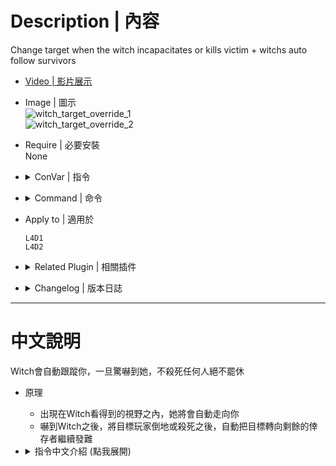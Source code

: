 # Description | 內容
Change target when the witch incapacitates or kills victim + witchs auto follow survivors

* [Video | 影片展示](https://youtu.be/SapXAIOsNJI)

* Image | 圖示
    <br/>![witch_target_override_1](image/witch_target_override_1.gif)
    <br/>![witch_target_override_2](image/witch_target_override_2.gif)

* Require | 必要安裝
<br/>None

* <details><summary>ConVar | 指令</summary>

    * cfg/sourcemod/witch_target_override.cfg
        ```php
        // 1=Plugin On. 0=Plugin Off
        witch_target_override_on "1"

        // If 1, allow witch to chase another target after she incapacitates a survivor.
        witch_target_override_incap_chase "1"

        // If 1, allow witch to chase another target after she kills a survivor.
        witch_target_override_kill_chase "1"

        // Add witch health if she is allowed to chase another target after she incapacitates a survivor. (0=Off)
        witch_target_override_incap_health_add "100"

        // Add witch health if she is allowed to chase another target after she kills a survivor. (0=Off)
        witch_target_override_kill_health_add "400"

        // This controls the range for witch to reacquire another target. [1.0, 9999.0] (If no targets within range, witch default behavior)
        witch_target_override_chase_range "9999"

        // Chance of following survivors [0, 100]
        witch_target_override_chance_followsurvivor "100"

        // Witch's vision range, witch will follow survivor if in range. [100.0, 9999.0] 
        witch_target_override_followsurvivor_range "500.0"

        // Witch's following speed.
        witch_target_override_followsurvivor_speed "45.0"

        // Witch stops following when her rage over this value. [0.0, 1.0] (Witch will follow again when her rage below this value)
        witch_target_override_followsurvivor_rage "0.5"
        ```
</details>

* <details><summary>Command | 命令</summary>

    None
</details>

* Apply to | 適用於
    ```
    L4D1
    L4D2
    ```

* <details><summary>Related Plugin | 相關插件</summary>

	1. [l4d_witch_target_forever](https://github.com/fbef0102/Game-Private_Plugin/tree/main/Plugin_%E6%8F%92%E4%BB%B6/Witch_%E5%A5%B3%E5%B7%AB/l4d_witch_target_forever): If the witch incap/kill players that aren't her initial target, then make the witch proceed to chase her initial target.
		> Witch因為被擋路或改變目標抓傷任何玩家之後，強制繼續追擊原始目標
</details>

* <details><summary>Changelog | 版本日誌</summary>

    * v1.9 (2024-1-9)
        * Update Cvars
        * Witch stops following when her rage over the certain value.

    * v1.8 (2022-11-14)
        * [AlliedModders Post](https://forums.alliedmods.net/showpost.php?p=2732048&postcount=9)
        * Witch is allowed to chase another target after she incapacitates a survivor. 
        * Witch is allowed to chase another target after she kills a survivor. 
        * Witch will not follow survivor if there is a wall between witch and survivor.
        * Witch will not follow survivor if survivor standing on the higher place.
        * Witch burns for a set amount of time and die. (z_witch_burn_time 15 seconds = default)
        * Support L4D1

    * v1.0
        * Initial Release
        * Thanks to BHaType, xZk, cravenge and silvers
</details>

- - - -
# 中文說明
Witch會自動跟蹤你，一旦驚嚇到她，不殺死任何人絕不罷休

* 原理
    * 出現在Witch看得到的視野之內，她將會自動走向你
    * 嚇到Witch之後，將目標玩家倒地或殺死之後，自動把目標轉向剩餘的倖存者繼續發難

* <details><summary>指令中文介紹 (點我展開)</summary>

    * cfg/sourcemod/witch_target_override.cfg
        ```php
        // 1=開啟插件. 0=關閉插件
        witch_target_override_on "1"

        // 如設置數值為1，目標玩家倒地之後繼續追殺其他倖存者
        witch_target_override_incap_chase "1"

        // 如設置數值為1，目標玩家死亡之後繼續追殺其他倖存者
        witch_target_override_kill_chase "1"

        // 如果Witch在目標玩家倒地之後繼續追殺其他倖存者，增加數值血量. (0=關閉)
        witch_target_override_incap_health_add "100"

        // 如果Witch在目標玩家死亡之後繼續追殺其他倖存者，增加數值血量. (0=關閉)
        witch_target_override_kill_health_add "400"

        // Witch準備追殺的另外一名倖存者並須在這個範圍之內 [1.0~9999.0] (如果範圍內沒有倖存者, 那Witch繼續遊戲預設行為)
        witch_target_override_chase_range "9999"

        // Witch會跟蹤倖存者的機率
        witch_target_override_chance_followsurvivor "100"

        // 倖存者距離Witch的一定可見範圍內，Witch會跟蹤倖存者 [100.0~9999.0] 
        witch_target_override_followsurvivor_range "500.0"

        // Witch的跟蹤速度
        witch_target_override_followsurvivor_speed "45.0"

        // Witch如果驚嚇值超過此數值會停止跟蹤倖存者. [0.0~1.0] (Witch驚嚇值低於此數值則繼續跟蹤倖存者)
        witch_target_override_followsurvivor_rage "0.5"
        ```
</details>